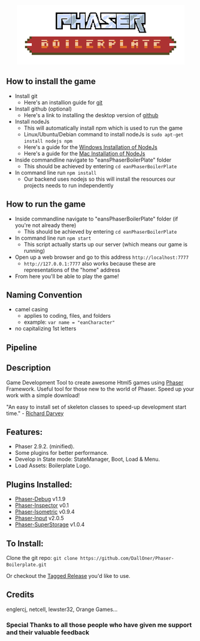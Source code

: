 <div align="center"><img src="https://github.com/DallOner/Phaser-Boilerplate/blob/master/assets/img/boilerplate-logo.png"></div>

## How to install the game
- Install git
    - Here's an installion guide for [git](https://www.atlassian.com/git/tutorials/install-git)
- Install github (optional)
    - Here's a link to installing  the desktop version of [github](https://desktop.github.com/)
- Install nodeJs
    - This will automatically install npm which is used to run the game
    - Linux/Ubuntu/Debian command to install nodeJs is `sudo apt-get install nodejs npm`
    - Here's a guide for the [Windows Installation of NodeJs](http://blog.teamtreehouse.com/install-node-js-npm-windows)
    - Here's a guide for the [Mac Installation of NodeJs](http://blog.teamtreehouse.com/install-node-js-npm-mac)
- Inside commandline navigate to "eansPhaserBoilerPlate" folder
    - This should be achieved by entering `cd eanPhaserBoilerPlate`
- In command line run `npm install`
    - Our backend uses nodejs so this will install the resources our projects needs to run independently
    
## How to run the game
- Inside commandline navigate to "eansPhaserBoilerPlate" folder (if you're not already there)
    - This should be achieved by entering `cd eanPhaserBoilerPlate`
- In command line run `npm start`
    - This script actually starts up our server (which means our game is running)
- Open up a web browser and go to this address `http://localhost:7777`
    - `http://127.0.0.1:7777` also works because these are representations of the "home" address
- From here you'll be able to play the game!

## Naming Convention
- camel casing
    - applies to coding, files, and folders
    - example: `var name = "eanCharacter"`
- no capitalizing 1st letters

## Pipeline


## Description
Game Development Tool to create awesome Html5 games using [Phaser](http://phaser.io/) Framework. Useful tool for those new to the world of Phaser. Speed up your work with a simple download!

"An easy to install set of skeleton classes to speed-up development start time." - [Richard Darvey](https://twitter.com/photonstorm)

## Features:
- Phaser 2.9.2. (minified).
- Some plugins for better performance.
- Develop in State mode: StateManager, Boot, Load & Menu.
- Load Assets: Boilerplate Logo.

## Plugins Installed:
- [Phaser-Debug](https://github.com/englercj/phaser-debug) v1.1.9
- [Phaser-Inspector](https://github.com/netcell/phaser-inspector) v0.1
- [Phaser-Isometric](https://github.com/lewster32/phaser-plugin-isometric) v0.9.4
- [Phaser-Input](https://github.com/orange-games/phaser-input) v2.0.5
- [Phaser-SuperStorage](https://github.com/orange-games/phaser-super-storage) v1.0.4                

## To Install:
Clone the git repo:
`git clone https://github.com/DallOner/Phaser-Boilerplate.git`

Or checkout the [Tagged Release](https://github.com/DallOner/Phaser-Boilerplate/releases) you'd like to use.

## Credits

englercj, netcell, lewster32, Orange Games...
### Special Thanks to all those people who have given me support and their valuable feedback
